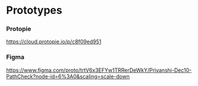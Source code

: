 # Prototypes

### Protopie
https://cloud.protopie.io/p/c8f09ed951

### Figma
https://www.figma.com/proto/trtV6x3EFYw1TRRerDeWkY/Priyanshi-Dec10-PathCheck?node-id=6%3A0&scaling=scale-down
